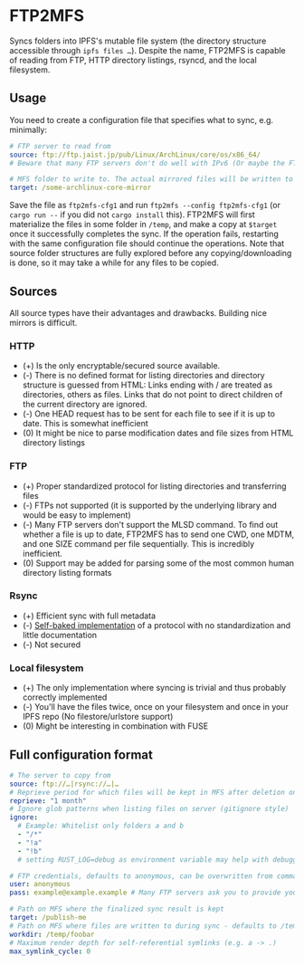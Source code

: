 # FTP2MFS

Syncs folders into IPFS's mutable file system (the directory structure accessible through `ipfs files …`).
Despite the name, FTP2MFS is capable of reading from FTP, HTTP directory listings, rsyncd, and the local filesystem.

## Usage
You need to create a configuration file that specifies what to sync, e.g. minimally:
```yaml
# FTP server to read from
source: ftp://ftp.jaist.jp/pub/Linux/ArchLinux/core/os/x86_64/
# Beware that many FTP servers don't do well with IPv6 (Or maybe the FTP library ftp2mfs uses doesn't). If in doubt, specify the server by IP address, or change /etc/gai.conf to prefer IPv4, or …

# MFS folder to write to. The actual mirrored files will be written to $target/data
target: /some-archlinux-core-mirror
```

Save the file as `ftp2mfs-cfg1` and run `ftp2mfs --config ftp2mfs-cfg1` (or `cargo run --` if you did not `cargo install` this).
FTP2MFS will first materialize the files in some folder in `/temp`, and make a copy at `$target` once it successfully completes the sync.
If the operation fails, restarting with the same configuration file should continue the operations.
Note that source folder structures are fully explored before any copying/downloading is done, so it may take a while for any files to be copied.

## Sources
All source types have their advantages and drawbacks. Building nice mirrors is difficult.
### HTTP
* (+) Is the only encryptable/secured source available.
* (-) There is no defined format for listing directories and directory structure is guessed from HTML: Links ending with / are treated as directories, others as files. Links that do not point to direct children of the current directory are ignored.
* (-) One HEAD request has to be sent for each file to see if it is up to date. This is somewhat inefficient
* (0) It might be nice to parse modification dates and file sizes from HTML directory listings
### FTP
* (+) Proper standardized protocol for listing directories and transferring files
* (-) FTPs not supported (it is supported by the underlying library and would be easy to implement)
* (-) Many FTP servers don't support the MLSD command. To find out whether a file is up to date, FTP2MFS has to send one CWD, one MDTM, and one SIZE command per file sequentially. This is incredibly inefficient.
* (0) Support may be added for parsing some of the most common human directory listing formats
### Rsync
* (+) Efficient sync with full metadata
* (-) [Self-baked implementation](./crates/arrsync) of a protocol with no standardization and little documentation
* (-) Not secured
### Local filesystem
* (+) The only implementation where syncing is trivial and thus probably correctly implemented
* (-) You'll have the files twice, once on your filesystem and once in your IPFS repo (No filestore/urlstore support)
* (0) Might be interesting in combination with FUSE

## Full configuration format
```yaml
# The server to copy from
source: ftp://…|rsync://…|…
# Reprieve period for which files will be kept in MFS after deletion on server
reprieve: "1 month"
# Ignore glob patterns when listing files on server (gitignore style)
ignore:
  # Example: Whitelist only folders a and b
  - "/*"
  - "!a"
  - "!b"
  # setting RUST_LOG=debug as environment variable may help with debugging ignore rules

# FTP credentials, defaults to anonymous, can be overwritten from command line
user: anonymous
pass: example@example.example # Many FTP servers ask you to provide your e-mail address as password

# Path on MFS where the finalized sync result is kept
target: /publish-me
# Path on MFS where files are written to during sync - defaults to /temp/$hash_of_config
workdir: /temp/foobar
# Maximum render depth for self-referential symlinks (e.g. a -> .)
max_symlink_cycle: 0
```
